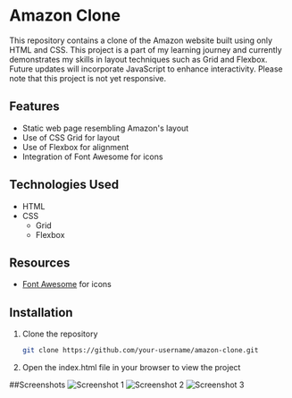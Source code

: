 # Amazon Clone

This repository contains a clone of the Amazon website built using only HTML and CSS. This project is a part of my learning journey and currently demonstrates my skills in layout techniques such as Grid and Flexbox. Future updates will incorporate JavaScript to enhance interactivity. Please note that this project is not yet responsive.

## Features
- Static web page resembling Amazon's layout
- Use of CSS Grid for layout
- Use of Flexbox for alignment
- Integration of Font Awesome for icons
  
## Technologies Used

- HTML
- CSS
  - Grid
  - Flexbox
    
## Resources
- [Font Awesome](https://fontawesome.com) for icons

## Installation

1. Clone the repository
   ```sh
   git clone https://github.com/your-username/amazon-clone.git
2. Open the index.html file in your browser to view the project

##Screenshots
![Screenshot 1](Screenshots/ss1.png)
![Screenshot 2](Screenshots/ss2.png)
![Screenshot 3](Screenshots/ss3.png)
